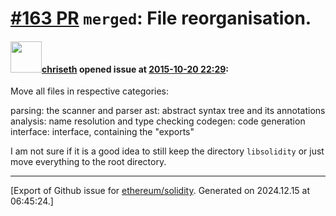 # [\#163 PR](https://github.com/ethereum/solidity/pull/163) `merged`: File reorganisation.

#### <img src="https://avatars.githubusercontent.com/u/9073706?v=4" width="50">[chriseth](https://github.com/chriseth) opened issue at [2015-10-20 22:29](https://github.com/ethereum/solidity/pull/163):

Move all files in respective categories:

parsing: the scanner and parser
ast: abstract syntax tree and its annotations
analysis: name resolution and type checking
codegen: code generation
interface: interface, containing the "exports"

I am not sure if it is a good idea to still keep the directory `libsolidity` or just move everything to the root directory.





-------------------------------------------------------------------------------



[Export of Github issue for [ethereum/solidity](https://github.com/ethereum/solidity). Generated on 2024.12.15 at 06:45:24.]
